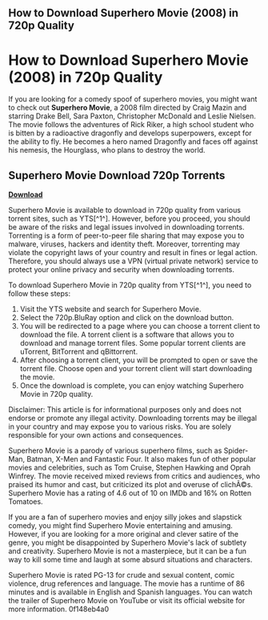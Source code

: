## How to Download Superhero Movie (2008) in 720p Quality

  
# How to Download Superhero Movie (2008) in 720p Quality
 
If you are looking for a comedy spoof of superhero movies, you might want to check out **Superhero Movie**, a 2008 film directed by Craig Mazin and starring Drake Bell, Sara Paxton, Christopher McDonald and Leslie Nielsen. The movie follows the adventures of Rick Riker, a high school student who is bitten by a radioactive dragonfly and develops superpowers, except for the ability to fly. He becomes a hero named Dragonfly and faces off against his nemesis, the Hourglass, who plans to destroy the world.
 
## Superhero Movie Download 720p Torrents


[**Download**](https://www.google.com/url?q=https%3A%2F%2Ffancli.com%2F2tKQFQ&sa=D&sntz=1&usg=AOvVaw0-nK-Q-wXdWHSsdvhEe6Et)

 
Superhero Movie is available to download in 720p quality from various torrent sites, such as YTS[^1^]. However, before you proceed, you should be aware of the risks and legal issues involved in downloading torrents. Torrenting is a form of peer-to-peer file sharing that may expose you to malware, viruses, hackers and identity theft. Moreover, torrenting may violate the copyright laws of your country and result in fines or legal action. Therefore, you should always use a VPN (virtual private network) service to protect your online privacy and security when downloading torrents.
 
To download Superhero Movie in 720p quality from YTS[^1^], you need to follow these steps:
 
1. Visit the YTS website and search for Superhero Movie.
2. Select the 720p.BluRay option and click on the download button.
3. You will be redirected to a page where you can choose a torrent client to download the file. A torrent client is a software that allows you to download and manage torrent files. Some popular torrent clients are uTorrent, BitTorrent and qBittorrent.
4. After choosing a torrent client, you will be prompted to open or save the torrent file. Choose open and your torrent client will start downloading the movie.
5. Once the download is complete, you can enjoy watching Superhero Movie in 720p quality.

Disclaimer: This article is for informational purposes only and does not endorse or promote any illegal activity. Downloading torrents may be illegal in your country and may expose you to various risks. You are solely responsible for your own actions and consequences.
  
Superhero Movie is a parody of various superhero films, such as Spider-Man, Batman, X-Men and Fantastic Four. It also makes fun of other popular movies and celebrities, such as Tom Cruise, Stephen Hawking and Oprah Winfrey. The movie received mixed reviews from critics and audiences, who praised its humor and cast, but criticized its plot and overuse of clichÃ©s. Superhero Movie has a rating of 4.6 out of 10 on IMDb and 16% on Rotten Tomatoes.
 
If you are a fan of superhero movies and enjoy silly jokes and slapstick comedy, you might find Superhero Movie entertaining and amusing. However, if you are looking for a more original and clever satire of the genre, you might be disappointed by Superhero Movie's lack of subtlety and creativity. Superhero Movie is not a masterpiece, but it can be a fun way to kill some time and laugh at some absurd situations and characters.
 
Superhero Movie is rated PG-13 for crude and sexual content, comic violence, drug references and language. The movie has a runtime of 86 minutes and is available in English and Spanish languages. You can watch the trailer of Superhero Movie on YouTube or visit its official website for more information.
 0f148eb4a0
